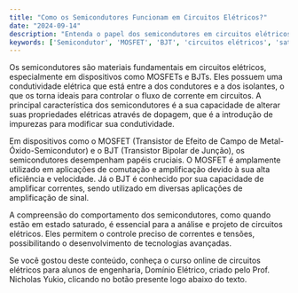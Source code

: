 ```yaml
---
title: "Como os Semicondutores Funcionam em Circuitos Elétricos?"
date: "2024-09-14"
description: "Entenda o papel dos semicondutores em circuitos elétricos e sua importância em dispositivos como MOSFETs e BJTs."
keywords: ['Semicondutor', 'MOSFET', 'BJT', 'circuitos elétricos', 'saturado']
---
```


Os semicondutores são materiais fundamentais em circuitos elétricos, especialmente em dispositivos como MOSFETs e BJTs. Eles possuem uma condutividade elétrica que está entre a dos condutores e a dos isolantes, o que os torna ideais para controlar o fluxo de corrente em circuitos. A principal característica dos semicondutores é a sua capacidade de alterar suas propriedades elétricas através de dopagem, que é a introdução de impurezas para modificar sua condutividade.

Em dispositivos como o MOSFET (Transistor de Efeito de Campo de Metal-Óxido-Semicondutor) e o BJT (Transistor Bipolar de Junção), os semicondutores desempenham papéis cruciais. O MOSFET é amplamente utilizado em aplicações de comutação e amplificação devido à sua alta eficiência e velocidade. Já o BJT é conhecido por sua capacidade de amplificar correntes, sendo utilizado em diversas aplicações de amplificação de sinal.

A compreensão do comportamento dos semicondutores, como quando estão em estado saturado, é essencial para a análise e projeto de circuitos elétricos. Eles permitem o controle preciso de correntes e tensões, possibilitando o desenvolvimento de tecnologias avançadas.

Se você gostou deste conteúdo, conheça o curso online de circuitos elétricos para alunos de engenharia, Domínio Elétrico, criado pelo Prof. Nicholas Yukio, clicando no botão presente logo abaixo do texto.